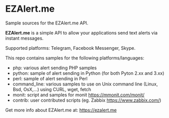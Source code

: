 # EZAlert.me
Sample sources for the EZAlert.me API.

**EZAlert.me** is a simple API to allow your applications send text alerts via instant messages.

Supported platforms: Telegram, Facebook Messenger, Skype.

This repo contains samples for the following platforms/languages:

- php: various alert sending PHP samples
- python: sample of alert sending in Python (for both Pyton 2.xx and 3.xx)
- perl: sample of alert sending in Perl
- command_line: various samples to use on Unix command line (Linux, Bsd, OsX,...) using CURL, wget, fetch 
- monit: script and samples for monit https://mmonit.com/monit/
- contrib: user contributed scripts (eg. Zabbix https://www.zabbix.com/)


Get more info about EZAlert.me at: https://ezalert.me

